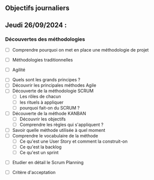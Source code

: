 ## Objectifs journaliers

## Jeudi 26/09/2024 :

### Découvertes des méthodologies

- [ ] Comprendre pourquoi on met en place une méthodologie de projet
<!-- Pour travailler de manière plus efficace, plus rapide et qui convienne à l'équipe -->
- [ ] Méthodologies traditionnelles
<!-- Cascade, cycle en V, cycle en Y -->
- [ ] Agilité
<!-- la méthode agile est un model de gestion de projet, elle contient des principes de base mais adaptable selon les besoins -->
<!-- La méthode agile permet : 
- une bonne collaboration entre les clients et l'équipe de développement 
- une plus grande flexibilité avec une bonne gestion des changements 
- propose une meilleure qualité du produit grâce aux itération ce qui permet à l'équipe de développement de faire leur test
- un bonne productivité car l'équipe se concentre sur les tâches les plus importantes et travaille plus efficacement 
- meilleure visibilié sur l'avancement du projet car l'équipe de développement fournis des résulats à court terme et permet de montrer leur progression -->
<!-- différence entre déploiement et livraison ?  -->
  - [ ] Quels sont les grands principes ?
  - [ ] Découvrir les principales méthodes Agile
- [ ] Découverte de la méthodologie SCRUM
  - [ ] Les rôles de chacun
  - [ ] les rituels à appliquer
  - [ ] pourquoi fait-on du SCRUM ?
- [ ] Découverte de la méthode KANBAN
  - [ ] Découvrir les objectifs
  - [ ] Comprendre les règles qui s'appliquent ?
- [ ] Savoir quelle méthode utilisée à quel moment
- [ ] Comprendre le vocabulaire de la méthode
  - [ ] Ce qu'est une User Story et comment la construit-on
  <!-- US est une petite fonctionnalité, un besoin du client -->
  - [ ] Ce qu'est la backlog
  <!-- là où se trouvent tous les tickets des fonctionnalités demandées par le client -->
  <!-- les plus gros tickets s'appelent les EPIC -->
  - [ ] Ce qu'est un sprint
<!-- sprint = artefact, période limitée qu'une équipe à besoin pour effectuer une quantité de travail demandée -->
- [ ] Etudier en détail le Scrum Planning

- [ ] Critère d'acceptation
<!-- ....... sous forme de case à cochée -->

<!-- PO = product owner : assure la bonne coesion entre le client et l'équipe de développement -->
<!-- PP = partie prenante : le client ( 100% appliqué ) -->
<!-- SM = SCRUM master : vérifie que tous les principes de SCRUM sont bien appliqués -->
<!-- DEV = équipe de développement -->

<!-- en tant que ...
    j'ai besoin de ...
    afin de ... -->

<!-- rituel = "réunion" -->
<!-- sprint =  -->
<!-- daily meeting ?? -->


<!-- 
- sprint = délais ( 1 à 4 semaines )
- un sprint contient des tickets dont l'estimation de temps est gérée par l'équipe de développement
- rituel = réunion
    - sprint planning ( au debut de chaque sprint )
    - daily sprint ( tous les jours )
    - sprint review = ( à la fin de chaque sprint ) 
    - sprint retrospetive ( a la fin de chaque sprint review )  -->